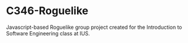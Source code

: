 # C346-Roguelike
Javascript-based Roguelike group project created for the Introduction to Software Engineering class at IUS.
